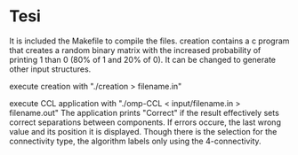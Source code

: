 # Tesi
 
It is included the Makefile to compile the files.
creation contains a c program that creates a random binary matrix with the increased probability of printing 1 than 0 (80% of 1 and 20% of 0). It can be changed to generate other input structures.

execute creation with "./creation > filename.in"

execute CCL application with "./omp-CCL < input/filename.in > filename.out"
The application prints "Correct" if the result effectively sets correct separations between components. If errors occure, the last wrong value and its position it is displayed.
Though there is the selection for the connectivity type, the algorithm labels only using the 4-connectivity.
